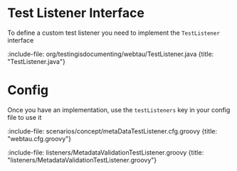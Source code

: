 # Test Listener Interface

To define a custom test listener you need to implement the `TestListener` interface

:include-file: org/testingisdocumenting/webtau/TestListener.java {title: "TestListener.java"}

# Config

Once you have an implementation, use the `testListeners` key in your config file to use it

:include-file: scenarios/concept/metaDataTestListener.cfg.groovy {title: "webtau.cfg.groovy"}

:include-file: listeners/MetadataValidationTestListener.groovy {title: "listeners/MetadataValidationTestListener.groovy"}